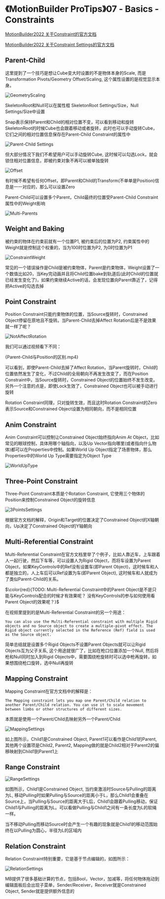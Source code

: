 # 《MotionBuilder ProTips》07 - Basics - Constraints

<!-- ![Menu](./MotionBuilderProTips07/Menu.png) -->

[MotionBuilder2022 关于Constraint的官方文档](https://help.autodesk.com/view/MOBPRO/2022/ENU/?guid=GUID-716BCDA2-4D3E-4187-830E-F792FCFA02BB)

[MotionBuilder2022 关于Constraint Settings的官方文档](https://help.autodesk.com/view/MOBPRO/2022/ENU/?guid=GUID-01B6416C-3DA5-4D76-9760-8D641BA293CC)

## Parent-Child

这里提到了一个技巧是想让Cube变大时设置的不是物体本身的Scale, 而是Transformation Pivots/Geometry Offset/Scaling, 这个属性设置的是视觉显示本身。

![GeometryScaling](./MotionBuilderProTips07/GeometryScaling.png)

SkeletonRoot和Null可以在属性框 SkeletonRoot Settings/Size，Null Settings/Size中设置

Snap表示保持Parent和Child的相对位置不变，可以看到移动和旋转SkeletonRoot的时候Cube也会跟着移动或者旋转，此时也可以手动旋转Cube，它们之间的相对位置信息保存在Parent-Child Constraint的属性中

![Parent-Child Settings](./MotionBuilderProTips07/Parent-ChildSettings.png)

但大部分情况下我们不希望用户可以手动旋转Cube, 这时候可以勾选Lock，就会锁住相对位置信息，即被约束对象不再可以被单独旋转

![Offset](./MotionBuilderProTips07/Offset.png)

有时候不希望有任何Offset，即Parent和Child的Transform(不单单是Position)信息是一一对应的，那么可以设置Zero

Parent-Child可以设置多个Parent，Child最终的位置受Parent-Child Constraint属性中的Weight影响

![Multi-Parents](./MotionBuilderProTips07/Multi-Parents.png)

## Weight and Baking

被约束的物体在约束前就有一个位置P1, 被约束后的位置为P2, 约束属性中的Weight就是控制这个权重的，当为100时位置为P2, 为0时位置为P1

![ConstraintWeight](./MotionBuilderProTips07/ConstraintWeight.png)

常见的一个错误操作是Child是被约束物体，Parent是约束物体，Weight设置了一个数值比如20，当Key完动画并且将Child位置bake到轨道后(此时Child的位置就已经发生变化了)，如果约束继续Active的话，会发现位置向Parent靠近了，记得把Active的勾选去掉

## Point Constraint

Position Constraint只能约束物体的位置，当Source旋转时，Constrained Object停留在原地且不旋转。当Parent-Child去掉Affect Rotation后是不是效果就一样了呢？

![NotAffectRotation](./MotionBuilderProTips07/NotAffectRotation.png)

我们可以通过视频看下不同：

{Parent-Child与Position的区别.mp4}

可以看到，即使Parent-Child去掉了Affect Rotation，当Parent旋转时，Child的位置依然发生了变化，不过Child的全局朝向不再发生改变了，而在Position Constraint中，当Source旋转时，Constrained Object的位置始终不发生改变。另外一个注意的点是，即使Lock生效了，Constrained Object也可以被手动进行旋转

Rotation Constraint同理，只对旋转生效，而且这时Rotation Constraint的Zero表示Source和Constrained Object设置为相同朝向，而不是相同位置

## Anim Constraint

Anim Constraint可以控制让Constrained Object始终指向Anim At Object，比如常见的眼球控制，具体用哪个轴指向，以及Up Vector指向哪里(或者指向什么物体)都可以在Properties中控制。如果World Up Object指定了场景物体，那么Properties中的World Up Type需要指定为Object Type

![WorldUpType](./MotionBuilderProTips07/WorldUpType.png)

## Three-Point Constraint

Three-Point Constraint本质是个Rotation Constraint, 它使用三个物体的Position来控制Constrained Object的旋转信息

![3PointsSettings](./MotionBuilderProTips07/3PointsSettings.png)

根据官方文档的解释，Origin和Target的位置决定了Constrained Object的X轴朝向，Up决定了Constrained Object的Y轴朝向

## Multi-Referential Constraint

Multi-Referential Constraint在官方文档里举了个例子，比如人靠近车，上车跟着人一起行驶，然后下车等，可以设置人为Rigid Object，而将车设置为Parent Object，如果KeyControls中的Ref没有设置车(即Parent Object)，这时候车和人都是独立的，人上车后可以Ref设置为车(即Parent Object), 这时候车和人就成为了类似Parent-Child的关系。

$\color{red}{TODO: Multi-Referential Constraint中的Parent Object是不是只能与KeyControls配合的时候才有效果呢？ 没有KeyControls的参与如何使用看Parent Object的效果呢？}$

在视频里提到的是Multi-Referential Constraint的另一个用途：

```
You can also use the Multi-Referential constraint with multiple Rigid objects and no Source object to create a multiple-pivot effect. The Rigid object currently selected in the Reference (Ref) field is used as the Source object.
```

简单总结就是设置多个Rigid Objects不设置Parent Objects就可以让Rigid Objects互为父子关系, 这个用途就很广了，比如在枪口位置添加一个Null, 然后将枪和Null同时加入到Rigid Objects中，需要围绕枪旋转时可以选中枪再旋转，如果想围绕枪口旋转，选中Null再旋转

## Mapping Constraint

Mapping Constraint在官方文档中的解释是：

```
The Mapping constraint lets you map one Parent/Child relation to another Parent/Child relation. You can use it to scale movement between limbs or other structures of different sizes.
```

本质就是使用一个Parent/Child去映射另外一个Parent/Child

![MappingSettings](./MotionBuilderProTips07/MappingSettings.png)

如上图所示，Child1是Constrained Object, Parent1可以看作是Child1的Parent, 其他两个设置项是Child2, Parent2, Mapping做的就是Child2相对于Parent2的偏移映射到Child1到Parent1上

## Range Constraint

![RangeSettings](./MotionBuilderProTips07/RangeSettings.png)

如图所示，Child1是Constrained Object, 当约束激活时Source与Pulling的距离为L, 移动Pulling时如果Pulling与Source的距离小于L，那么Child1会重叠在Source上，当Pulling与Source的距离大于L后，Child1会跟着Pulling移动，保证Child1与Pulling的距离为L。可以看做Pulling与Child1之间有一条长度为L的软绳一样。

当不移动Pulling而移动Source时会产生一个有趣的现象就是Child1的移动范围始终在以Pulling为圆心，半径为L的区域内

## Relation Constraint

Relation Constraint特别重要，它是基于节点编辑的，如图所示：

![RelationSettings](./MotionBuilderProTips07/RelationSettings.png)

MB提供了很多基础计算的节点，包括Bool，Vector，加减等，将任何物体拖动到编辑面板后会出现子菜单，Sender/Receiver，Receiver就是Constrained Object, Sender就是提供额外信息的